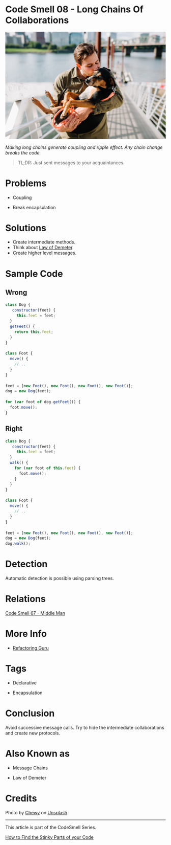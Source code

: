 # Code Smell 08 - Long Chains Of Collaborations

![Code Smell 08 - Long Chains Of Collaborations](Code%20Smell%2008%20-%20Long%20Chains%20Of%20Collaborations.jpg)

*Making long chains generate coupling and ripple effect.
Any chain change breaks the code.*

> TL;DR: Just sent messages to your acquaintances. 

# Problems

- Coupling

- Break encapsulation

# Solutions

- Create intermediate methods.
- Think about [Law of Demeter](https://en.wikipedia.org/wiki/Law_of_Demeter).
- Create higher level messages.

# Sample Code

## Wrong

[Gist Url]: # (https://gist.github.com/mcsee/de702945b0bb7cd80f696f8cbe19c91c)
```javascript
class Dog {
   constructor(feet) {
     this.feet = feet;    
  }
  getFeet() {    
    return this.feet;
  }  
}

class Foot {
  move() {
    // ..
  }
}

feet = [new Foot(), new Foot(), new Foot(), new Foot()];
dog = new Dog(feet);

for (var foot of dog.getFeet()) {
  foot.move(); 
}
```

## Right

[Gist Url]: # (https://gist.github.com/mcsee/b3b7d73ffb6554df2c06fce3b93a134f)
```javascript
class Dog {
   constructor(feet) {
     this.feet = feet;    
  }
  walk() {
    for (var foot of this.feet) {
      foot.move(); 
    }
  }
}

class Foot {
  move() {
    // ..
  }
}

feet = [new Foot(), new Foot(), new Foot(), new Foot()];
dog = new Dog(feet);
dog.walk();
```

# Detection

 Automatic detection is possible using parsing trees.

# Relations

[Code Smell 67 - Middle Man](https://github.com/mcsee/Software-Design-Articles/tree/main/Articles/Code%20Smells/Code%20Smell%2067%20-%20Middle%20Man/readme.md)

# More Info

- [Refactoring Guru](https://refactoring.guru/es/smells/message-chains)
 
# Tags

- Declarative

- Encapsulation

# Conclusion

Avoid successive message calls. Try to hide the intermediate collaborations and create new protocols. 

# Also Known as

- Message Chains

- Law of Demeter

# Credits

Photo by [Chewy](https://unsplash.com/@chewy) on [Unsplash](https://unsplash.com/s/photos/dog)

* * *

This article is part of the CodeSmell Series.

[How to Find the Stinky Parts of your Code](https://github.com/mcsee/Software-Design-Articles/tree/main/Articles/Code%20Smells/How%20to%20Find%20the%20Stinky%20parts%20of%20your%20Code/readme.md)